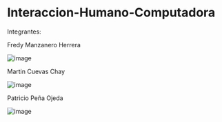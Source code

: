 # Interaccion-Humano-Computadora


Integrantes:

Fredy Manzanero Herrera

![image](https://user-images.githubusercontent.com/72423402/214990665-f6b03e6b-1a45-4b8f-9c91-4b9b1d9e8b79.png)

Martin Cuevas Chay

![image](https://user-images.githubusercontent.com/72423402/214990914-682aeb54-6d70-4f57-8b7d-ee24e229af47.png)

Patricio Peña Ojeda

![image](https://user-images.githubusercontent.com/72423402/214990846-61f5d194-6597-4b57-b5e9-e6079ecbeac4.png)

